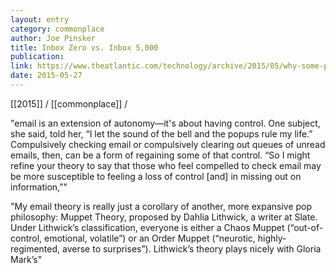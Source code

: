 ```yaml
---
layout: entry
category: commonplace
author: Joe Pinsker
title: Inbox Zero vs. Inbox 5,000
publication:
link: https://www.theatlantic.com/technology/archive/2015/05/why-some-people-cant-stand-having-unread-emails/394031/
date: 2015-05-27
---
```


[[2015]] / [[commonplace]] / 

"email is an extension of autonomy—it's about having control. One subject, she said, told her, “I let the sound of the bell and the popups rule my life.” Compulsively checking email or compulsively clearing out queues of unread emails, then, can be a form of regaining some of that control. “So I might refine your theory to say that those who feel compelled to check email may be more susceptible to feeling a loss of control [and] in missing out on information,”"

"My email theory is really just a corollary of another, more expansive pop philosophy: Muppet Theory, proposed by Dahlia Lithwick, a writer at Slate. Under Lithwick’s classification, everyone is either a Chaos Muppet (“out-of-control, emotional, volatile”) or an Order Muppet (“neurotic, highly-regimented, averse to surprises”). Lithwick’s theory plays nicely with Gloria Mark’s"
